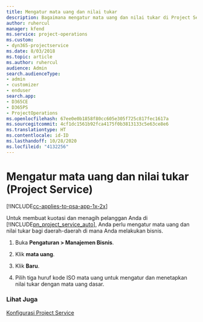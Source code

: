```yaml
---
title: Mengatur mata uang dan nilai tukar
description: Bagaimana mengatur mata uang dan nilai tukar di Project Service
author: ruhercul
manager: kfend
ms.service: project-operations
ms.custom:
- dyn365-projectservice
ms.date: 8/03/2018
ms.topic: article
ms.author: ruhercul
audience: Admin
search.audienceType:
- admin
- customizer
- enduser
search.app:
- D365CE
- D365PS
- ProjectOperations
ms.openlocfilehash: 67ee0e0b1858f80cc605e305f725c817fec1617a
ms.sourcegitcommit: 4cf1dc1561b92fca4175f0b3813133c5e63ce8e6
ms.translationtype: HT
ms.contentlocale: id-ID
ms.lasthandoff: 10/28/2020
ms.locfileid: "4132256"
---
```

# <a name="set-up-currencies-and-exchange-rates-project-service"></a>Mengatur mata uang dan nilai tukar (Project Service)

[!INCLUDE[cc-applies-to-psa-app-1x-2x](../includes/cc-applies-to-psa-app-1x-2x.md)]

Untuk membuat kuotasi dan menagih pelanggan Anda di [!INCLUDE[pn_project_service_auto](../includes/pn-project-service-auto.md)], Anda perlu mengatur mata uang dan nilai tukar bagi daerah-daerah di mana Anda melakukan bisnis.  
  
1.  Buka **Pengaturan > Manajemen Bisnis**.  
  
2.  Klik **mata uang**.  
  
3.  Klik **Baru**.  
  
4.  Pilih tiga huruf kode ISO mata uang untuk mengatur dan menetapkan nilai tukar dengan mata uang dasar.  
  
### <a name="see-also"></a>Lihat Juga  
 [Konfigurasi Project Service](../psa/configure.md)

